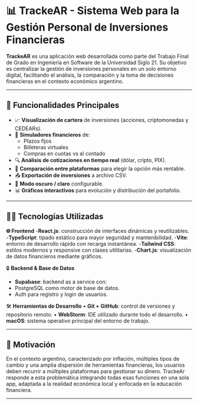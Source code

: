 # 📊 TrackeAR - Sistema Web para la Gestión Personal de Inversiones Financieras

**TrackeAR** es una aplicación web desarrollada como parte del Trabajo Final de Grado en Ingeniería en Software de la Universidad Siglo 21. Su objetivo es centralizar la gestión de inversiones personales en un solo entorno digital, facilitando el análisis, la comparación y la toma de decisiones financieras en el contexto económico argentino.

---

## 🚀 Funcionalidades Principales

- 📈 **Visualización de cartera** de inversiones (acciones, criptomonedas y CEDEARs).
- 🧮 **Simuladores financieros** de:
  - Plazos fijos
  - Billeteras virtuales
  - Compras en cuotas vs al contado
- 🔍 **Análisis de cotizaciones en tiempo real** (dólar, cripto, PIX).
- 🔄 **Comparación entre plataformas** para elegir la opción más rentable.
- 📤 **Exportación de inversiones** a archivo CSV.
- 🌙 **Modo oscuro / claro** configurable.
- 📊 **Gráficos interactivos** para evolución y distribución del portafolio.

---

## 🧑‍💻 Tecnologías Utilizadas

**🌐 Frontend**
-**React.js**: construcción de interfaces dinámicas y reutilizables.
-**TypeScript**: tipado estático para mayor seguridad y mantenibilidad.
-**Vite**: entorno de desarrollo rápido con recarga instantánea.
-**Tailwind CSS**: estilos modernos y responsive con clases utilitarias.
-**Chart.js**: visualización de datos financieros mediante gráficos.

🔒 **Backend & Base de Datos**
- **Supabase**: backend as a service con:
-	PostgreSQL como motor de base de datos.
- Auth para registro y login de usuarios.

🛠️ **Herramientas de Desarrollo**
	•	**Git + GitHub**: control de versiones y repositorio remoto.
	•	**WebStorm**: IDE utilizado durante todo el desarrollo.
	•	**macOS**: sistema operativo principal del entorno de trabajo.

---

## 🧠 Motivación

En el contexto argentino, caracterizado por inflación, múltiples tipos de cambio y una amplia dispersión de herramientas financieras, los usuarios deben recurrir a múltiples plataformas para gestionar su dinero. TrackeAr responde a esta problemática integrando todas esas funciones en una sola app, adaptada a la realidad económica local y enfocada en la educación financiera.

---
